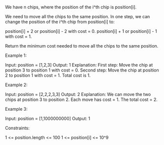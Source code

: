 We have n chips, where the position of the i^th chip is position[i].

We need to move all the chips to the same position. In one step, we can
change the position of the i^th chip from position[i] to:


position[i] + 2 or position[i] - 2 with cost = 0.
position[i] + 1 or position[i] - 1 with cost = 1.


Return the minimum cost needed to move all the chips to the same position.


Example 1:


Input: position = [1,2,3]
Output: 1
Explanation: First step: Move the chip at position 3 to position 1 with cost
= 0.
Second step: Move the chip at position 2 to position 1 with cost = 1.
Total cost is 1.


Example 2:


Input: position = [2,2,2,3,3]
Output: 2
Explanation: We can move the two chips at position  3 to position 2. Each
move has cost = 1. The total cost = 2.


Example 3:


Input: position = [1,1000000000]
Output: 1



Constraints:


1 <= position.length <= 100
1 <= position[i] <= 10^9




